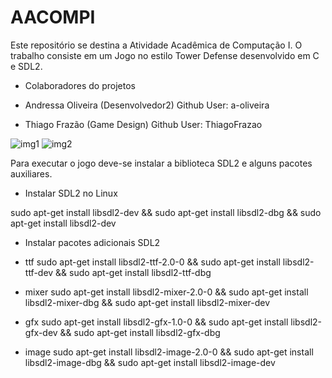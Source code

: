 # AACOMPI

Este repositório se destina a Atividade Acadêmica de Computação I. O trabalho consiste em um Jogo no estilo Tower Defense desenvolvido em C e SDL2.

- Colaboradores do projetos

- Andressa Oliveira (Desenvolvedor2) Github User: a-oliveira
- Thiago Frazão (Game Design) Github User: ThiagoFrazao

![img1](https://user-images.githubusercontent.com/9852787/57247781-20e5ca80-7017-11e9-8a3b-287b059d5a16.png)
![img2](https://user-images.githubusercontent.com/9852787/57247783-20e5ca80-7017-11e9-8be0-e58e8146c491.png)

Para executar o jogo deve-se instalar a biblioteca SDL2 e alguns pacotes auxiliares.

- Instalar SDL2 no Linux

sudo apt-get install libsdl2-dev && sudo apt-get install libsdl2-dbg && sudo apt-get install libsdl2-dev 

- Instalar pacotes adicionais SDL2

- ttf
sudo apt-get install libsdl2-ttf-2.0-0 && sudo apt-get install libsdl2-ttf-dev && sudo apt-get install libsdl2-ttf-dbg

- mixer
sudo apt-get install libsdl2-mixer-2.0-0 && sudo apt-get install libsdl2-mixer-dbg && sudo apt-get install libsdl2-mixer-dev

- gfx
sudo apt-get install libsdl2-gfx-1.0-0 && sudo apt-get install libsdl2-gfx-dev && sudo apt-get install libsdl2-gfx-dbg

- image
sudo apt-get install libsdl2-image-2.0-0 && sudo apt-get install libsdl2-image-dbg && sudo apt-get install libsdl2-image-dev 

